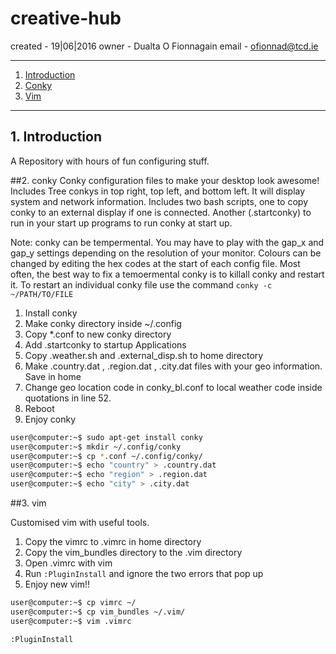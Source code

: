 # creative-hub
created - 19|06|2016
owner - Dualta O Fionnagain
email - ofionnad@tcd.ie 

- - -
1. [Introduction](#introduction)
2. [Conky](#conky)
3. [Vim](#vim)

- - -

<a name="introduction"></a>

## 1\. Introduction

A Repository with hours of fun configuring stuff. 

<a name="conky"></a>

##2. conky 
Conky configuration files to make your desktop look awesome!
Includes Tree conkys in top right, top left, and bottom left. 
It will display system and network information. Includes two bash scripts, one to copy conky to an external display if one is connected.
Another (.startconky) to run in your start up programs to run conky at start up. 

Note: conky can be tempermental. You may have to play with the gap_x and gap_y settings depending on the resolution of your monitor. 
Colours can be changed by editing the hex codes at the start of each config file. Most often, the best way to fix a temoermental conky is to killall conky and restart it. To restart an individual conky file use the command `conky -c ~/PATH/TO/FILE`

1. Install conky
2. Make conky directory inside ~/.config
3. Copy *.conf to new conky directory
4. Add .startconky to startup Applications
5. Copy .weather.sh and .external_disp.sh to home directory
6. Make .country.dat , .region.dat , .city.dat files with your geo information. Save in home 
7. Change geo location code in conky_bl.conf to local weather code inside quotations in line 52. 
8. Reboot
9. Enjoy conky

```sh
user@computer:~$ sudo apt-get install conky
user@computer:~$ mkdir ~/.config/conky
user@computer:~$ cp *.conf ~/.config/conky/
user@computer:~$ echo "country" > .country.dat
user@computer:~$ echo "region" > .region.dat
user@computer:~$ echo "city" > .city.dat
```

<a name="vim"></a>

##3. vim

Customised vim with useful tools. 

1. Copy the vimrc to .vimrc in home directory
2. Copy the vim_bundles directory to the .vim directory
3. Open .vimrc with vim
4. Run `:PluginInstall` and ignore the two errors that pop up
5. Enjoy new vim!!

```sh
user@computer:~$ cp vimrc ~/
user@computer:~$ cp vim_bundles ~/.vim/
user@computer:~$ vim .vimrc
```

```vim
:PluginInstall
```
